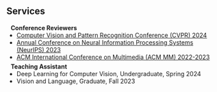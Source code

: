 ## Services

<h4 style="margin:0 10px 0;">Conference Reviewers</h4>

<ul style="margin:0 0 5px;">
  <li><a href="https://cvpr.thecvf.com/Conferences/2024"><autocolor>Computer Vision and Pattern Recognition Conference (CVPR) 2024</autocolor></a></li>
  <li><a href="https://nips.cc/Conferences/2023"><autocolor>Annual Conference on Neural Information Processing Systems (NeurIPS) 2023</autocolor></a></li>
  <li><a href="https://dl.acm.org/conference/mm"><autocolor>ACM International Conference on Multimedia (ACM MM) 2022-2023</autocolor></a></li>
</ul>

<h4 style="margin:0 10px 0;">Teaching Assistant</h4>

<ul style="margin:0 0 20px;">
  <li><autocolor>Deep Learning for Computer Vision, Undergraduate, Spring 2024</autocolor></li>
  <li><autocolor>Vision and Language, Graduate, Fall 2023</autocolor></li>
</ul>

<script type="text/javascript" id="clustrmaps" src="//clustrmaps.com/map_v2.js?d=3HKVSTwOBOJkTSAj_u1U_oyl6srfzqZyd7ijSnEggso&cl=ffffff&w=260" style="width=100;height=50"></script>
